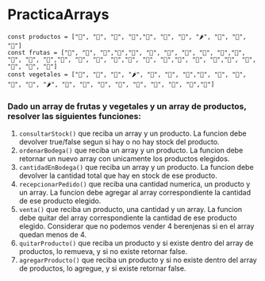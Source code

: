 # PracticaArrays

```
const productos = ["🍋", "🍒", "🍑", "🥥","🥑", "🥔", "🌽", "🌶️", "🍄", "🥦", "🍆"]
const frutas = ["🍋", "🍒", "🍑","🍒","🍒", "🥥", "🍋", "🍋", "🍒", "🍑","🍋", "🍋", "🍑", "🥥","🍋", "🍒", "🍑", "🥥","🍋", "🍒", "🍑","🍋", "🍋", "🥥","🍋", "🍒", "🍑", "🥥", "🥥"]
const vegetales = ["🥑", "🥔", "🌽", "🌶️", "🍄", "🥦", "🍆","🥑", "🥔", "🌽", "🥔", "🌽", "🌶️", "🍄", "🥦", "🍆", "🍄", "🥦", "🍆", "🥦", "🍆","🥑"]
```

### Dado un array de frutas y vegetales y un array de productos, resolver las siguientes funciones:

1) ```consultarStock()``` que reciba un array y un producto. La funcion debe devolver true/false segun si hay o no hay stock del producto.
2) ```ordenarBodega()``` que reciba un array y un producto. La funcion debe retornar un nuevo array con unicamente los productos elegidos.
3) ```cantidadEnBodega()``` que reciba un array y un producto. La funcion debe devolver la cantidad total que hay en stock de ese producto.
4) ```recepcionarPedido()``` que reciba una cantidad numerica, un producto y un array. La funcion debe agregar al array correspondiente la cantidad de ese producto elegido.
5) ```venta()``` que reciba un producto, una cantidad y un array. La funcion debe quitar del array correspondiente la cantidad de ese producto elegido. Considerar que no podemos vender 4 berenjenas si en el array quedan menos de 4.
6) ```quitarProducto()``` que reciba un producto y si existe dentro del array de productos, lo remueva, y si no existe retornar false.
7) ```agregarProducto()``` que reciba un producto y si no existe dentro del array de productos, lo agregue, y si existe retornar false.
